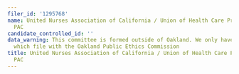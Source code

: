 ```yaml
---
filer_id: '1295768'
name: United Nurses Association of California / Union of Health Care Professionals
  PAC
candidate_controlled_id: ''
data_warning: This committee is formed outside of Oakland. We only have data on committees
  which file with the Oakland Public Ethics Commission
title: United Nurses Association of California / Union of Health Care Professionals
  PAC
---
```

